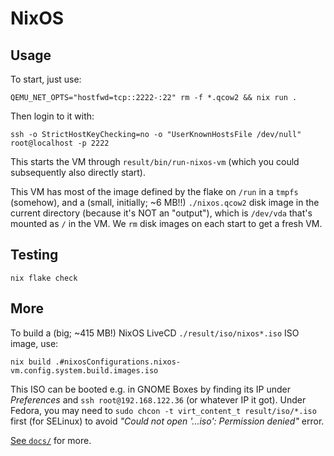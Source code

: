 # NixOS

## Usage

To start, just use:

    QEMU_NET_OPTS="hostfwd=tcp::2222-:22" rm -f *.qcow2 && nix run .

Then login to it with:

    ssh -o StrictHostKeyChecking=no -o "UserKnownHostsFile /dev/null" root@localhost -p 2222

This starts the VM through `result/bin/run-nixos-vm` (which you could subsequently also directly start).

This VM has most of the image defined by the flake on `/run` in a `tmpfs` (somehow), and
a (small, initially; ~6 MB!!) `./nixos.qcow2` disk image in the current directory (because it's NOT an "output"),
which is `/dev/vda` that's mounted as `/` in the VM. We `rm` disk images on each start to get a fresh VM.

## Testing

    nix flake check

## More

To build a (big; ~415 MB!) NixOS LiveCD `./result/iso/nixos*.iso` ISO image, use:

    nix build .#nixosConfigurations.nixos-vm.config.system.build.images.iso

This ISO can be booted e.g. in GNOME Boxes by finding its IP under _Preferences_ and `ssh root@192.168.122.36` (or whatever IP it got).
Under Fedora, you may need to `sudo chcon -t virt_content_t result/iso/*.iso` first (for SELinux) to avoid _"Could not open '...iso': Permission denied"_ error.

[See `docs/`](docs/) for more.
